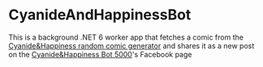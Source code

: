 # CyanideAndHappinessBot

This is a background .NET 6 worker app that fetches a comic from the [Cyanide&amp;Happiness random comic generator](https://explosm.net/rcg) and shares it as a new post on the [Cyanide&Happiness Bot 5000](https://www.facebook.com/cyanideandhappinessbot5000)'s Facebook page
